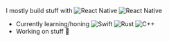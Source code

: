 I mostly build stuff with ![React Native](https://img.shields.io/badge/-ReactNative-black?style=flat&logo=react) ![React Native](https://img.shields.io/badge/-Expo-black?style=flat&logo=expo)
- Currently learning/honing ![Swift](https://img.shields.io/badge/-Swift-black?style=flat&logo=swift) ![Rust](https://img.shields.io/badge/-Rust-black?style=flat&logo=rust) ![C++](https://img.shields.io/badge/-C++-black?style=flat&logo=cplusplus)
- Working on stuff 👀

<!--## Trophies

[![stats](https://github-readme-stats.vercel.app/api?username=corasan)](https://github-readme-stats.vercel.app/api?username=corasan)
-->
